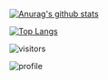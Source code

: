 [![Anurag's github stats](https://github-readme-stats.vercel.app/api?username=bashforger&theme=default&show_icons=true&count_private=true)](https://github.com/anuraghazra/github-readme-stats)

[![Top Langs](https://github-readme-stats.vercel.app/api/top-langs/?username=anuraghazra&layout=compact)](https://github.com/anuraghazra/github-readme-stats)

![visitors](https://visitor-badge.glitch.me/badge?page_id=page.id)

​![profile](https://komarev.com/ghpvc/?username=bashforger)